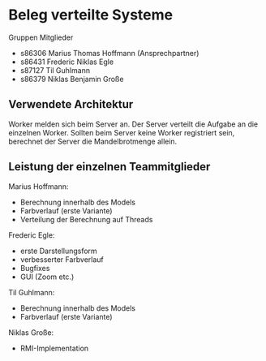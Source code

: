 # Beleg verteilte Systeme

Gruppen Mitglieder
- s86306 Marius Thomas Hoffmann (Ansprechpartner)
- s86431 Frederic Niklas Egle
- s87127 Til Guhlmann
- s86379 Niklas Benjamin Große

## Verwendete Architektur
Worker melden sich beim Server an. Der Server verteilt die Aufgabe an die einzelnen Worker. Sollten beim Server keine Worker registriert sein, berechnet der Server die Mandelbrotmenge allein.


## Leistung der einzelnen Teammitglieder
Marius Hoffmann:
- Berechnung innerhalb des Models
- Farbverlauf (erste Variante)
- Verteilung der Berechnung auf Threads

Frederic Egle:
- erste Darstellungsform
- verbesserter Farbverlauf
- Bugfixes
- GUI (Zoom etc.)

Til Guhlmann:
- Berechnung innerhalb des Models
- Farbverlauf (erste Variante)

Niklas Große:
- RMI-Implementation

